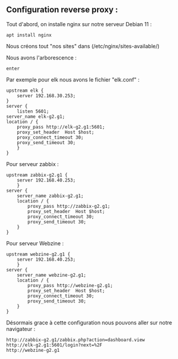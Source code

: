 ﻿## Configuration reverse proxy :

Tout d'abord, on installe nginx sur notre serveur Debian 11 :

    apt install nginx

Nous créons tout "nos sites" dans (/etc/nginx/sites-available/) 

Nous avons l'arborescence : 

    enter

Par exemple pour elk nous avons le fichier "elk.conf" :

    upstream elk {
	    server 192.168.30.253;
	}
	server {
		listen 5601;
	server_name elk-g2.g1;
	location / {
		proxy_pass http://elk-g2.g1:5601;
		proxy_set_header  Host $host;
		proxy_connect_timeout 30;
		proxy_send_timeout 30;
		}
	}

Pour serveur zabbix : 

    upstream zabbix-g2.g1 {
	    server 192.168.40.253;
	    }
	server {
		server_name zabbix-g2.g1;
		location / {
			proxy_pass http://zabbix-g2.g1;
			proxy_set_header  Host $host;
			proxy_connect_timeout 30;
			proxy_send_timeout 30;
		}
	}
  
  Pour serveur Webzine :

    upstream webzine-g2.g1 {
	    server 192.168.40.253;
	    }
	server {
		server_name webzine-g2.g1;
		location / {
			proxy_pass http://webzine-g2.g1;
			proxy_set_header  Host $host;
			proxy_connect_timeout 30;
			proxy_send_timeout 30;
		}
	}

Désormais grace à cette configuration nous pouvons aller sur notre navigateur :

    http://zabbix-g2.g1/zabbix.php?action=dashboard.view
    http://elk-g2.g1:5601/login?next=%2F
    http://webzine-g2.g1

 
